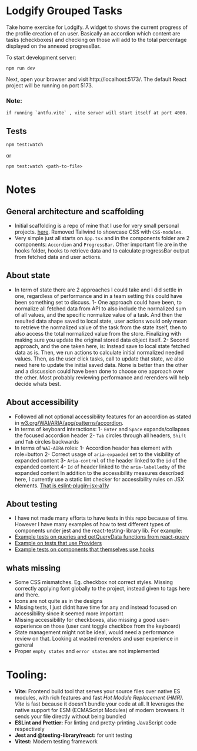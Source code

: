 # Lodgify Grouped Tasks

Take home exercise for Lodgify. A widget to shows the current progress of the profile creation of an user. Basically an accordion which content are tasks (checkboxes) and checking on those will add to the total percentage displayed on the annexed progressBar.

To start development server:

```
npm run dev
```

Next, open your browser and visit http://localhost:5173/. The default React project will be running on port 5173.

### Note:

    if running `antfu.vite` , vite server will start itself at port 4000.

## Tests

```
npm test:watch

```

or

```
npm test:watch <path-to-file>

```

# Notes

## General architecture and scaffolding

- Initial scaffolding is a repo of mine that I use for very small personal projects. [here](https://github.com/msrxse/default-scaffold-basic). Removed Tailwind to showcase CSS with `CSS-modules`.
- Very simple just all starts on `App.tsx` and in the components folder are 2 components: `Accordion` and `ProgressBar`. Other important file are in the hooks folder, hooks to retrieve data and to calculate progressBar output from fetched data and user actions.

## About state

- In term of state there are 2 approaches I could take and I did settle in one, regardless of performance and in a team setting this could have been something set to discuss.
  1- One approach could have been, to normalize all fetched data from API to also include the normalized sum of all values, and the specific normalize value of a task. And then the resulted data shape saved to local state, user actions would only mean to retrieve the normalized value of the task from the state itself, then to also access the total normalized value from the store. Finalizing with making sure you update the original stored data object itself.
  2- Second approach, and the one taken here, is: Instead save to local state fetched data as is. Then, we run actions to calculate initial normalized needed values. Then, as the user click tasks, call to update that state, we also need here to update the initial saved data.
  None is better than the other and a discussion could have been done to choose one approach over the other. Most probably reviewing performance and rerenders will help decide whats best.

## About accessibility

- Followed all not optional accessibility features for an accordion as stated in [w3.org/WAI/ARIA/apg/patterns/accordion](https://www.w3.org/WAI/ARIA/apg/patterns/accordion/).
- In terms of keyboard interactions:
  1- `Enter` and `Space` expands/collapses the focused accordion header
  2- `Tab` circles through all headers, `Shift` and `Tab` circles backwards
- In terms of `WAI-AIRA` roles:
  1- Accordion header has element with role=button
  2- Correct usage of `aria-expanded` set to the visibility of expanded content
  3- `Aria-control` of the header linked to the `id` of the expanded content
  4- `Id` of header linked to the `aria-labelledby` of the expanded content
  In addition to the accessibility measures described here, I currently use a static lint checker for accessibility rules on JSX elements. [That is eslint-plugin-jsx-a11y](https://www.npmjs.com/package/eslint-plugin-jsx-a11y)

## About testing

- I have not made many efforts to have tests in this repo because of time. However I have many examples of how to test different types of components under jest and the react-testing-library lib. For example:
- [Example tests on queries and getQueryData functions from react-query](https://github.com/msrxse/oneport-rates-ui/blob/main/src/hooks/rates.ts)
- [Example on tests that use Providers](https://github.com/msrxse/oneport-rates-ui/blob/main/src/hooks/rates.ts)
- [Example tests on components that themselves use hooks](https://github.com/msrxse/oneport-rates-ui/blob/main/src/components/rates/tests/RatesComponent.test.tsx)

## whats missing

- Some CSS mismatches. Eg. checkbox not correct styles. Missing correctly applying font globally to the project, instead given to tags here and there.
- Icons are not quite as in the designs
- Missing tests, I just didnt have time for any and instead focused on accessibility since it seemed more important
- Missing accessibility for checkboxes, also missing a good user-experience on those (user cant toggle checkbox from the keyboard)
- State management might not be ideal, would need a performance review on that. Looking at wasted rerenders and user experience in general
- Proper `empty states` and `error states` are not implemented

# Tooling:

- **Vite:** Frontend build tool that serves your source files over native ES modules, with rich features and fast _Hot Module Replacement (HMR)_. _Vite_ is fast because it doesn't bundle your code at all. It leverages the native support for ESM (ECMAScript Modules) of modern browsers. It sends your file directly without being bundled
- **ESLint and Prettier:** For linting and pretty-printing JavaScript code respectively
- **Jest and @testing-library/react:** for unit testing
- **Vitest:** Modern testing framework
